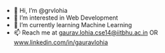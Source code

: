 - 👋 Hi, I’m @grvlohia
- 👀 I’m interested in Web Development
- 🌱 I’m currently learning Machine Learning
- 📫 Reach me at gaurav.lohia.cse14@iitbhu.ac.in OR www.linkedin.com/in/gauravlohia

<!---
grvlohia/grvlohia is a ✨ special ✨ repository because its `README.md` (this file) appears on your GitHub profile.
You can click the Preview link to take a look at your changes.
--->
